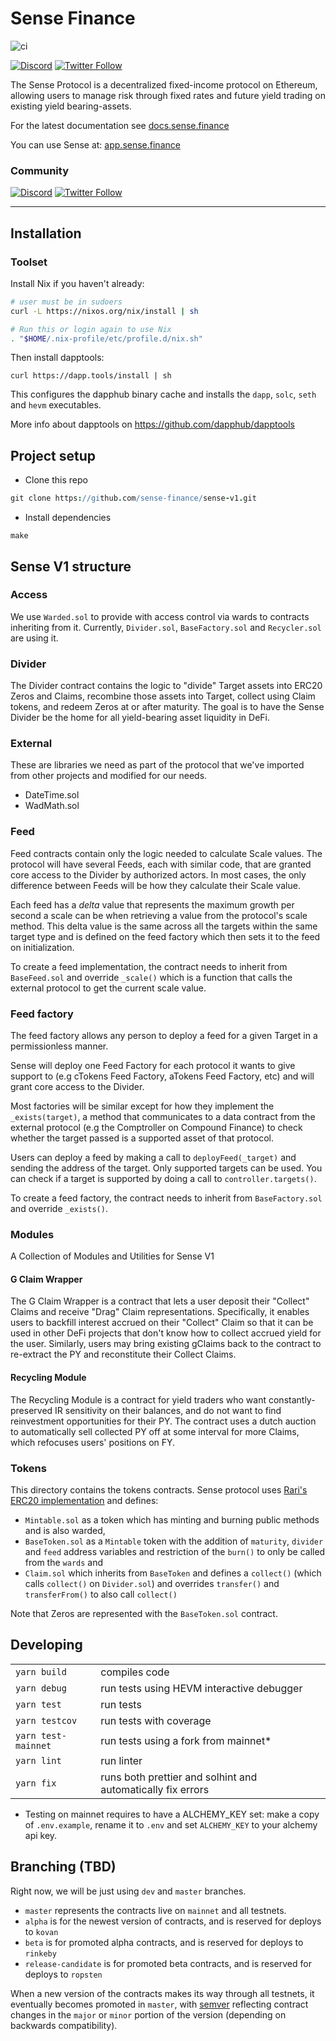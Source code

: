 # Sense Finance

![ci](https://github.com/sense-finance/sense-v1/actions/workflows/ci.yml/badge.svg)

[comment]: <> ([![codecov]&#40;https://codecov.io/gh/Sense/sense-v1/branch/develop/graph/badge.svg&#41;]&#40;https://codecov.io/gh/Sensefinance/sense;)
[comment]: <> ([![npm version]&#40;https://badge.fury.io/js/sense-finance.svg&#41;]&#40;https://badge.fury.io/js/sense-finance&#41;)
[![Discord](https://img.shields.io/discord/790088877381517322.svg?color=768AD4&label=discord&logo=https%3A%2F%2Fdiscordapp.com%2Fassets%2F8c9701b98ad4372b58f13fd9f65f966e.svg)](https://discordapp.com/channels/790088877381517322/)
[![Twitter Follow](https://img.shields.io/twitter/follow/senseprotocol.svg?label=senseprotocol&style=social)](https://twitter.com/senseprotocol)

The Sense Protocol is a decentralized fixed-income protocol on Ethereum, allowing users to manage risk through fixed rates and future yield trading on existing yield bearing-assets.

For the latest documentation see [docs.sense.finance](https://docs.sense.finance/)

You can use Sense at: [app.sense.finance](https://v)

### Community   

[![Discord](https://img.shields.io/discord/790088877381517322.svg?color=768AD4&label=discord&logo=https%3A%2F%2Fdiscordapp.com%2Fassets%2F8c9701b98ad4372b58f13fd9f65f966e.svg)](https://discordapp.com/channels/790088877381517322/) [![Twitter Follow](https://img.shields.io/twitter/follow/senseprotocol.svg?label=senseprotocol&style=social)](https://twitter.com/senseprotocol)

---

## Installation

### Toolset

Install Nix if you haven't already:

```sh
# user must be in sudoers
curl -L https://nixos.org/nix/install | sh

# Run this or login again to use Nix
. "$HOME/.nix-profile/etc/profile.d/nix.sh"
```

Then install dapptools:

```
curl https://dapp.tools/install | sh
```
This configures the dapphub binary cache and installs the `dapp`, `solc`, `seth` and `hevm` executables.

More info about dapptools on https://github.com/dapphub/dapptools

## Project setup
- Clone this repo
```coffeescript
git clone https://github.com/sense-finance/sense-v1.git
```
- Install dependencies
```
make
```

## Sense V1 structure

### Access
We use `Warded.sol` to provide with access control via wards to contracts inheriting from it. Currently, `Divider.sol`, `BaseFactory.sol` and `Recycler.sol` are using it.

### Divider
The Divider contract contains the logic to "divide" Target assets into ERC20 Zeros and Claims, recombine those assets into Target, collect using Claim tokens, and redeem Zeros at or after maturity. The goal is to have the Sense Divider be the home for all yield-bearing asset liquidity in DeFi.

### External
These are libraries we need as part of the protocol that we've imported from other projects and modified for our needs.
- DateTime.sol
- WadMath.sol

### Feed
Feed contracts contain only the logic needed to calculate Scale values. The protocol will have several Feeds, each with similar code, that are granted core access to the Divider by authorized actors. In most cases, the only difference between Feeds will be how they calculate their Scale value.

Each feed has a *delta* value that represents the maximum growth per second a scale can be when retrieving a value from the protocol's scale method. This delta value is the same across all the targets within the same target type and is defined on the feed factory which then sets it to the feed on initialization.

To create a feed implementation, the contract needs to inherit from `BaseFeed.sol` and override `_scale()` which is a function that calls the external protocol to get the current scale value.

### Feed factory
The feed factory allows any person to deploy a feed for a given Target in a permissionless manner.

Sense will deploy one Feed Factory for each protocol it wants to give support to (e.g cTokens Feed Factory, aTokens Feed Factory, etc) and will grant core access to the Divider. 

Most factories will be similar except for how they implement the `_exists(target)`, a method that communicates to a data contract from the external protocol (e.g the Comptroller on Compound Finance) to check whether the target passed is a supported asset of that protocol.

Users can deploy a feed by making a call to `deployFeed(_target)` and sending the address of the target. Only supported targets can be used. You can check if a target is supported by doing a call to `controller.targets()`.

To create a feed factory, the contract needs to inherit from `BaseFactory.sol` and override `_exists()`.

### Modules

A Collection of Modules and Utilities for Sense V1

#### G Claim Wrapper

The G Claim Wrapper is a contract that lets a user deposit their "Collect" Claims and receive "Drag" Claim representations. Specifically, it enables users to backfill interest accrued on their "Collect" Claim so that it can be used in other DeFi projects that don't know how to collect accrued yield for the user. Similarly, users may bring existing gClaims back to the contract to re-extract the PY and reconstitute their Collect Claims.

#### Recycling Module

The Recycling Module is a contract for yield traders who want constantly-preserved IR sensitivity on their balances, and do not want to find reinvestment opportunities for their PY. The contract uses a dutch auction to automatically sell collected PY off at some interval for more Claims, which refocuses users' positions on FY.

### Tokens
This directory contains the tokens contracts. Sense protocol uses [Rari's ERC20 implementation](https://github.com/Rari-Capital/solmate/blob/main/src/erc20/ERC20.sol) and defines:
- `Mintable.sol` as a token which has minting and burning public methods and is also warded,
- `BaseToken.sol` as a `Mintable` token with the addition of `maturity`, `divider` and `feed` address variables and restriction of the `burn()` to only be called from the `wards` and
- `Claim.sol` which inherits from `BaseToken` and defines a `collect()` (which calls `collect()` on `Divider.sol`) and overrides  `transfer()` and `transferFrom()` to also call `collect()`

Note that Zeros are represented with the `BaseToken.sol` contract.

## Developing
|       |   	|
|---	|---	|
| `yarn build` | compiles code  |
| `yarn debug` | run tests using HEVM interactive debugger |
| `yarn test`  | run tests   	|
| `yarn testcov`  | run tests with coverage  	|
| `yarn test-mainnet`  | run tests using a fork from mainnet* |
| `yarn lint`  | run linter |
| `yarn fix`   | runs both prettier and solhint and automatically fix errors |

* Testing on mainnet requires to have a ALCHEMY_KEY set: make a copy of `.env.example`, rename it to `.env`  and set `ALCHEMY_KEY` to your alchemy api key.

## Branching (TBD)

Right now, we will be just using `dev` and  `master` branches.

- `master` represents the contracts live on `mainnet` and all testnets.
- `alpha` is for the newest version of contracts, and is reserved for deploys to `kovan`
- `beta` is for promoted alpha contracts, and is reserved for deploys to `rinkeby`
- `release-candidate` is for promoted beta contracts, and is reserved for deploys to `ropsten`

When a new version of the contracts makes its way through all testnets, it eventually becomes promoted in `master`, with [semver](https://semver.org/) reflecting contract changes in the `major` or `minor` portion of the version (depending on backwards compatibility).